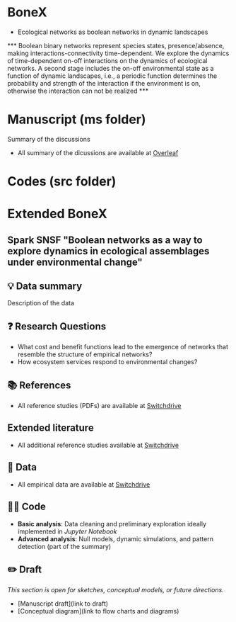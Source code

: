 # BoneX
* Ecological networks as boolean networks in dynamic landscapes

*** Boolean binary networks represent species states, presence/absence, making interactions-connectivity time-dependent. We explore the dynamics of time-dependent on-off interactions on the dynamics of ecological networks. A second stage includes the on-off environmental state as a function of dynamic landscapes, i.e., a periodic function determines the probability and strength of the interaction if the environment is on, otherwise the interaction can not be realized ***

# Manuscript (ms folder)

Summary of the discussions
- All summary of the dicussions are available at [Overleaf](https://overleaf.ifisc.uib-csic.es/6116321349smynngdcnqdw#3f3ec5)

# Codes (src folder) 


# Extended BoneX
## Spark SNSF "Boolean networks as a way to explore dynamics in ecological assemblages under environmental change"


## 💡 Data summary
Description of the data

## ❓ Research Questions
- What cost and benefit functions lead to the emergence of networks that resemble the structure of empirical networks?
- How ecosystem services respond to environmental changes? 

## 📚 References
- All reference studies (PDFs) are available at [Switchdrive](https://drive.switch.ch/index.php/s/ugTzvLiNUEnUsil)

## Extended literature
- All additional reference studies available at [Switchdrive](https://drive.switch.ch/index.php/s/HqAVT5vOfb4LDzb)

## 🧾 Data
- All empirical data are available at [Switchdrive](https://drive.switch.ch/index.php/s/lSkaJI2bSeHuzMc)

## 🧑‍💻 Code
- **Basic analysis**: Data cleaning and preliminary exploration ideally implemented in *Jupyter Notebook*
- **Advanced analysis**: Null models, dynamic simulations, and pattern detection (part of the summary)

## ✏️ Draft
_This section is open for sketches, conceptual models, or future directions._
- [Manuscript draft](link to draft)
- [Conceptual diagram](link to flow charts and diagrams)
